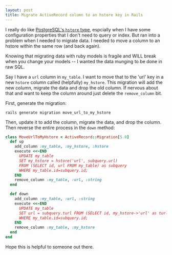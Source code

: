 ```yaml
---
layout: post
title: Migrate ActiveRecord column to an hstore key in Rails
---
```



I really do like [PostgreSQL's `hstore` type](https://www.postgresql.org/docs/current/static/hstore.html), espcially when I have some configuration properties that I don't need to query or index. But ran into a problem when I needed to migrate data. I needed to move a column to an hstore within the same row (and back again).

Knowing that migrating data with ruby models is fragile and WILL break when you change your models -- I wanted the data munging to be done in raw SQL.

Say I have a `url` column in `my_table`. I want to move that to the 'url' key in a new `hstore` column called (helpfully) `my_hstore`. This migration will add the new column, migrate the data and drop the old column. If nervous about that and want to keep the column around just delete the `remove_column` bit.

First, generate the migration:

```
rails generate migration move_url_to_my_hstore
```

Then, update it to add the column, migrate the data, and drop the column. Then reverse the entire process in the `down` method:

```ruby
class MoveUrlToMyHstore < ActiveRecord::Migration[5.0]
  def up
    add_column :my_table, :my_hstore, :hstore
    execute <<~END
      UPDATE my_table
      SET my_hstore = hstore('url', subquery.url)
      FROM (SELECT id, url FROM my_table) as subquery
      WHERE my_table.id=subquery.id;
    END
    remove_column :my_table, :url, :string
  end

  def down
    add_column :my_table, :url, :string
    execute <<~END
      UPDATE my_table
      SET url = subquery.turl FROM (SELECT id, my_hstore->'url' as turl FROM my_table) as subquery
      WHERE my_table.id=subquery.id;
    END
    remove_column :my_table, :my_hstore
  end
end
```

Hope this is helpful to someone out there.
